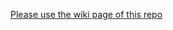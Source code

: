 [Please use the wiki page of this repo](https://github.com/trustedanalytics/platform-wiki-0.6/wiki)
